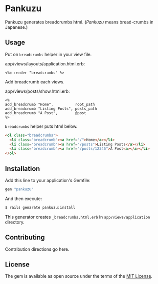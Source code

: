 # Pankuzu

Pankuzu generates breadcrumbs html. (*Pankuzu* means bread-crumbs in Japanese.)

## Usage

Put on `breadcrumbs` helper in your view file.

app/views/layouts/application.html.erb:
```
<%= render "breadcrumbs" %>
```

Add breadcrumb each views.

app/views/posts/show.html.erb:
```
<%
add_breadcrumb "Home",          root_path
add_breadcrumb "Listing Posts", posts_path
add_breadcrumb "A Post",        @post
%>
```

`breadcrumbs` helper puts html below.

```html
<ol class="breadcrumbs">
  <li class="breadcrumb"><a href="/">Home</a></li>
  <li class="breadcrumb"><a href="/posts">Listing Posts</a></li>
  <li class="breadcrumb"><a href="/posts/12345">A Post<a></a></li>
</ol>
```

## Installation

Add this line to your application's Gemfile:

```ruby
gem "pankuzu"
```

And then execute:
```bash
$ rails genarate pankuzu:install
```

This generator creates `_breadcrumbs.html.erb` in `app/views/application` directory.

## Contributing
Contribution directions go here.

## License
The gem is available as open source under the terms of the [MIT License](http://opensource.org/licenses/MIT).
